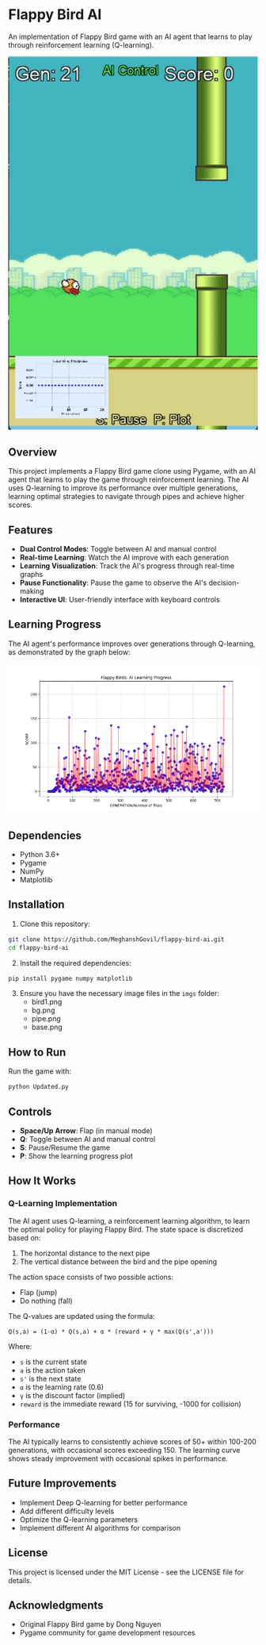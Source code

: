 # Flappy Bird AI

An implementation of Flappy Bird game with an AI agent that learns to play through reinforcement learning (Q-learning).

![Image Alt](https://github.com/MeghanshGovil/Flappy-Bird-AI/blob/main/imgs/Running.png)

## Overview

This project implements a Flappy Bird game clone using Pygame, with an AI agent that learns to play the game through reinforcement learning. The AI uses Q-learning to improve its performance over multiple generations, learning optimal strategies to navigate through pipes and achieve higher scores.

## Features

- **Dual Control Modes**: Toggle between AI and manual control
- **Real-time Learning**: Watch the AI improve with each generation
- **Learning Visualization**: Track the AI's progress through real-time graphs
- **Pause Functionality**: Pause the game to observe the AI's decision-making
- **Interactive UI**: User-friendly interface with keyboard controls

## Learning Progress

The AI agent's performance improves over generations through Q-learning, as demonstrated by the graph below:

![Learning Progress](https://github.com/MeghanshGovil/Flappy-Bird-AI/blob/main/imgs/learning_progress.png)

## Dependencies

- Python 3.6+
- Pygame
- NumPy
- Matplotlib

## Installation

1. Clone this repository:
```bash
git clone https://github.com/MeghanshGovil/flappy-bird-ai.git
cd flappy-bird-ai
```

2. Install the required dependencies:
```bash
pip install pygame numpy matplotlib
```

3. Ensure you have the necessary image files in the `imgs` folder:
   - bird1.png
   - bg.png
   - pipe.png
   - base.png

## How to Run

Run the game with:
```bash
python Updated.py
```

## Controls

- **Space/Up Arrow**: Flap (in manual mode)
- **Q**: Toggle between AI and manual control
- **S**: Pause/Resume the game
- **P**: Show the learning progress plot

## How It Works

### Q-Learning Implementation

The AI agent uses Q-learning, a reinforcement learning algorithm, to learn the optimal policy for playing Flappy Bird. The state space is discretized based on:

1. The horizontal distance to the next pipe
2. The vertical distance between the bird and the pipe opening

The action space consists of two possible actions:
- Flap (jump)
- Do nothing (fall)

The Q-values are updated using the formula:
```
Q(s,a) = (1-α) * Q(s,a) + α * (reward + γ * max(Q(s',a')))
```

Where:
- `s` is the current state
- `a` is the action taken
- `s'` is the next state
- `α` is the learning rate (0.6)
- `γ` is the discount factor (implied)
- `reward` is the immediate reward (15 for surviving, -1000 for collision)

### Performance

The AI typically learns to consistently achieve scores of 50+ within 100-200 generations, with occasional scores exceeding 150. The learning curve shows steady improvement with occasional spikes in performance.

## Future Improvements

- Implement Deep Q-learning for better performance
- Add different difficulty levels
- Optimize the Q-learning parameters
- Implement different AI algorithms for comparison

## License

This project is licensed under the MIT License - see the LICENSE file for details.

## Acknowledgments

- Original Flappy Bird game by Dong Nguyen
- Pygame community for game development resources
